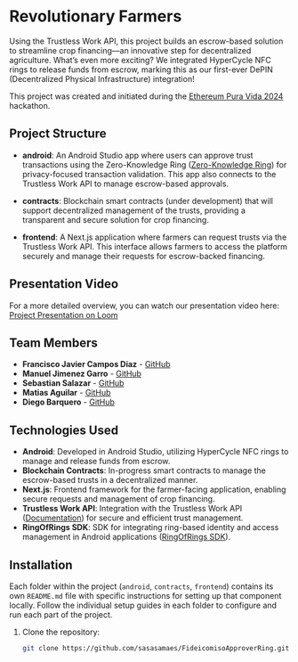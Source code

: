 # Revolutionary Farmers

Using the Trustless Work API, this project builds an escrow-based solution to streamline crop financing—an innovative step for decentralized agriculture. What’s even more exciting? We integrated HyperCycle NFC rings to release funds from escrow, marking this as our first-ever DePIN (Decentralized Physical Infrastructure) integration!

This project was created and initiated during the [Ethereum Pura Vida 2024](https://devfolio.co/projects/revolutionary-farmers-b88c) hackathon.

## Project Structure

- **android**: An Android Studio app where users can approve trust transactions using the Zero-Knowledge Ring ([Zero-Knowledge Ring](https://www.zero-knowledge-ring.com/)) for privacy-focused transaction validation. This app also connects to the Trustless Work API to manage escrow-based approvals.
  
- **contracts**: Blockchain smart contracts (under development) that will support decentralized management of the trusts, providing a transparent and secure solution for crop financing.

- **frontend**: A Next.js application where farmers can request trusts via the Trustless Work API. This interface allows farmers to access the platform securely and manage their requests for escrow-backed financing.

## Presentation Video

For a more detailed overview, you can watch our presentation video here: [Project Presentation on Loom](https://www.loom.com/share/9a809ec2054c4ebc89f10ad5fc64e334?sid=372717f6-9b9d-43d6-8305-77ecc417ad02)

## Team Members

- **Francisco Javier Campos Diaz** - [GitHub](https://github.com/sasasamaes)
- **Manuel Jimenez Garro** - [GitHub](https://github.com/ManuelJG1999)
- **Sebastian Salazar** - [GitHub](https://github.com/salazarsebas)
- **Matias Aguilar** - [GitHub](https://github.com/aguilar1x)
- **Diego Barquero** - [GitHub](https://github.com/DiegoB1911)

## Technologies Used

- **Android**: Developed in Android Studio, utilizing HyperCycle NFC rings to manage and release funds from escrow.
- **Blockchain Contracts**: In-progress smart contracts to manage the escrow-based trusts in a decentralized manner.
- **Next.js**: Frontend framework for the farmer-facing application, enabling secure requests and management of crop financing.
- **Trustless Work API**: Integration with the Trustless Work API ([Documentation](https://docs.trustlesswork.com/trustless-work)) for secure and efficient trust management.
- **RingOfRings SDK**: SDK for integrating ring-based identity and access management in Android applications ([RingOfRings SDK](https://github.com/ringofrings/ringofringssdk)).

## Installation

Each folder within the project (`android`, `contracts`, `frontend`) contains its own `README.md` file with specific instructions for setting up that component locally. Follow the individual setup guides in each folder to configure and run each part of the project.

1. Clone the repository:
   ```bash
   git clone https://github.com/sasasamaes/FideicomisoApproverRing.git